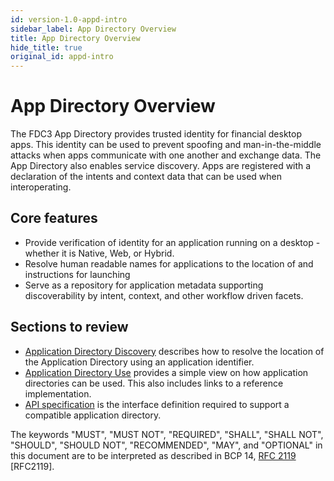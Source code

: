 ```yaml
---
id: version-1.0-appd-intro
sidebar_label: App Directory Overview
title: App Directory Overview
hide_title: true
original_id: appd-intro
---
```


# App Directory Overview

The FDC3 App Directory provides trusted identity for financial desktop apps. This identity can be used to prevent spoofing and man-in-the-middle attacks when apps communicate with one another and exchange data. The App Directory also enables service discovery. Apps are registered with a declaration of the intents and context data that can be used when interoperating.

## Core features

- Provide verification of identity for an application running on a desktop - whether it is Native, Web, or Hybrid.
- Resolve human readable names for applications to the location of and instructions for launching
- Serve as a repository for application metadata supporting discoverability by intent, context, and other workflow driven facets.

## Sections to review

- [Application Directory Discovery](appd-discovery) describes how to resolve the location of the Application Directory using an application identifier.
- [Application Directory Use](appd-use) provides a simple view on how application directories can be used.  This also includes links to a reference implementation.
- [API specification](appd-spec) is the interface definition required to support a compatible application directory.

The keywords "MUST", "MUST NOT", "REQUIRED", "SHALL", "SHALL NOT", "SHOULD", "SHOULD NOT", "RECOMMENDED", "MAY", and "OPTIONAL" in this document are to be interpreted as described in BCP 14, [RFC 2119](https://tools.ietf.org/id/draft-faltstrom-uri-11.html#RFC2119) [RFC2119].